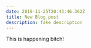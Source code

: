 ```yaml
---
date: 2019-11-25T20:43:46.362Z
title: New Blog post
description: fake description
---
```

This is happening bitch!
